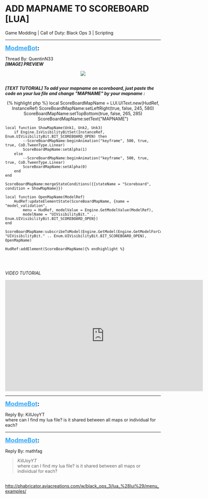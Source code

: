 # ADD MAPNAME TO SCOREBOARD [LUA]
Game Modding | Call of Duty: Black Ops 3 | Scripting

---
<strong style="font-size: 1.4em;"><span style="text-decoration: underline;text-decoration-color: #34a7f9;"><span style="color:#34a7f9;">ModmeBot</span></span>:</strong>

<p>Thread By: QuentinN33<br /><em><strong>[IMAGE] PREVIEW</strong></em><br /><p style="text-align:center;">
<img style="max-width: 500px;" src="https://cdn.discordapp.com/attachments/411951199550570497/423218397632004096/unknown.png">
<br /></p><br /><strong><em>[TEXT TUTORIAL] To add your mapname on scoreboard, just paste the code on your lua file and change &quot;MAPNAME&quot; by your mapname :</em></strong><br /><p style="text-align:center;">
{% highlight php %}
local ScoreBoardMapName = LUI.UIText.new(HudRef, InstanceRef)
    ScoreBoardMapName:setLeftRight(true, false, 245, 580)
    ScoreBoardMapName:setTopBottom(true, false, 265, 285)
    ScoreBoardMapName:setText("MAPNAME")

    local function ShowMapName(Unk1, Unk2, Unk3)
        if Engine.IsVisibilityBitSet(InstanceRef, Enum.UIVisibilityBit.BIT_SCOREBOARD_OPEN) then
            --ScoreBoardMapName:beginAnimation("keyframe", 500, true, true, CoD.TweenType.Linear)
            ScoreBoardMapName:setAlpha(1)
        else
            --ScoreBoardMapName:beginAnimation("keyframe", 500, true, true, CoD.TweenType.Linear)
            ScoreBoardMapName:setAlpha(0)
        end
    end

    ScoreBoardMapName:mergeStateConditions({{stateName = "Scoreboard", condition = ShowMapName}})

    local function OpenMapName(ModelRef)
        HudRef:updateElementState(ScoreBoardMapName, {name = "model_validation",
            menu = HudRef, modelValue = Engine.GetModelValue(ModelRef),
            modelName = "UIVisibilityBit." .. Enum.UIVisibilityBit.BIT_SCOREBOARD_OPEN})
    end

    ScoreBoardMapName:subscribeToModel(Engine.GetModel(Engine.GetModelForController(InstanceRef), "UIVisibilityBit." .. Enum.UIVisibilityBit.BIT_SCOREBOARD_OPEN), OpenMapName)

    HudRef:addElement(ScoreBoardMapName){% endhighlight %}

<br /></p><br /><em>VIDEO TUTORIAL</em><br /><p style="text-align:center;">
<iframe type="text/html" width="640" height="360" src="https://www.youtube.com/embed/cL1FDVFEoFo" frameborder="0"></iframe>
<br /></p></p>

---
<strong style="font-size: 1.4em;"><span style="text-decoration: underline;text-decoration-color: #34a7f9;"><span style="color:#34a7f9;">ModmeBot</span></span>:</strong>

<p>Reply By: KillJoyYT<br />where can I find my lua file? is it shared between all maps or individual for each?</p>

---
<strong style="font-size: 1.4em;"><span style="text-decoration: underline;text-decoration-color: #34a7f9;"><span style="color:#34a7f9;">ModmeBot</span></span>:</strong>

<p>Reply By: mathfag<br /><blockquote><em>KillJoyYT</em><br />where can I find my lua file? is it shared between all maps or individual for each?</blockquote><br /> <a href="http://phabricator.aviacreations.com/w/black_ops_3/lua_%28lui%29/menu_examples/">http://phabricator.aviacreations.com/w/black_ops_3/lua_%28lui%29/menu_examples/</a></p>
